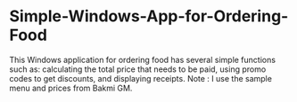 # Simple-Windows-App-for-Ordering-Food
This Windows application for ordering food has several simple functions such as: calculating the total price that needs to be paid, using promo codes to get discounts, and displaying receipts. Note :  I use the sample menu and prices from Bakmi GM.
